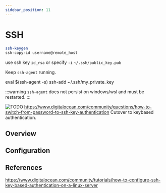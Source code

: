 ```yaml
---
sidebar_position: 11
---
```


# SSH

```bash
ssh-keygen
ssh-copy-id username@remote_host
```

use ssh key `id_rsa` or specify `-i` `~/.ssh/public_key.pub`

Keep `ssh-agent` running.

eval $(ssh-agent -s)
ssh-add ~/.ssh/my_private_key

:::warning
`ssh-agent` does not persist on windows/wsl and must be restarted.
:::

![TODO](https://img.shields.io/badge/TO-DO-blue) <https://www.digitalocean.com/community/questions/how-to-switch-from-password-to-ssh-key-authentication>
Cutover to keybased authentication.

## Overview

## Configuration

## References

<https://www.digitalocean.com/community/tutorials/how-to-configure-ssh-key-based-authentication-on-a-linux-server>